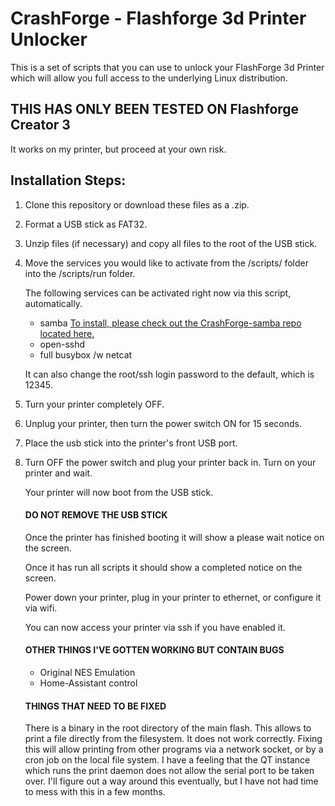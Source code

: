 # CrashForge - Flashforge 3d Printer Unlocker
This is a set of scripts that you can use to unlock your FlashForge 3d Printer which will allow you full access to the underlying Linux distribution.
## THIS HAS ONLY BEEN TESTED ON Flashforge Creator 3
It works on my printer, but proceed at your own risk.

## Installation Steps:
1. Clone this repository or download these files as a .zip.
2. Format a USB stick as FAT32.
3. Unzip files (if necessary) and copy all files to the root of the USB stick.
4. Move the services you would like to activate from the /scripts/ folder into the /scripts/run folder.  
   
   The following services can be activated right now via this script, automatically.

     * samba [To install, please check out the CrashForge-samba repo located here.](http://github.com/pressreset/Crashforge-samba "Samba Server for FlashForge 3d Printers")
     * open-sshd
     * full busybox /w netcat
   
   It can also change the root/ssh login password to the default, which is 12345.

5. Turn your printer completely OFF.
6. Unplug your printer, then turn the power switch ON for 15 seconds.
7. Place the usb stick into the printer's front USB port.
8. Turn OFF the power switch and plug your printer back in. Turn on your printer and wait.

   Your printer will now boot from the USB stick.
   
   #### DO NOT REMOVE THE USB STICK
   
   Once the printer has finished booting it will show a please wait notice on the screen.
   
   Once it has run all scripts it should show a completed notice on the screen.

   Power down your printer, plug in your printer to ethernet, or configure it via wifi.

   You can now access your printer via ssh if you have enabled it.

   #### OTHER THINGS I'VE GOTTEN WORKING BUT CONTAIN BUGS
   * Original NES Emulation
   * Home-Assistant control
   
   #### THINGS THAT NEED TO BE FIXED
   There is a binary in the root directory of the main flash. This allows to print a file directly from the filesystem. It does not work correctly. Fixing this will allow printing from other programs via a network socket, or by a cron job on the local file system. I have a feeling that the QT instance which runs the print daemon does not allow the serial port to be taken over. I'll figure out a way around this eventually, but I have not had time to mess with this in a few months.

